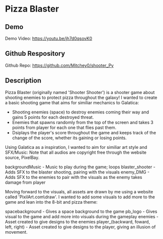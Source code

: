 # Pizza Blaster

## Demo
Demo Video: https://youtu.be/jh7d0qsovK0

## Github Respository
Github Repo: https://github.com/Mitchey0/shooter_Py

## Description

Pizza Blaster (originally named 'Shooter Shooter') is a shooter game about shooting enemies to protect pizza throughout the galaxy!
I wanted to create a basic shooting game that aims for similiar mechanics to Galatica:
 - Shooting enemies (space) to destroy enemies coming their way and gains 5 points for each destroyed threat.
 - Enemies that spawns randomly from the top of the screen and takes 3 points from player for each one that flies past them.
 - Dsiplays the player's score throughout the game and keeps track of the change of the score, whether its gaining or losing points.

Using Galatica as a inspiration, I wanted to aim for similiar art style and SFX/Music: Note that all audios are copyright free
through the website source, PixelBay.

backgroundMusic - Music to play during the game; loops
blaster_shooter - Adds SFX to the blaster shooting, pairing with the visuals
enemy_DMG - Adds SFX to the enemies to pair with the visuals as the enemy takes damage from player

Moving forward to the visuals, all assets are drawn by me using a website called 'PixilArt.com\draw'. I wanted to add some visuals to add more to the game and lean into the 8-bit and pizza theme:

spacebackground - Gives a space background to the game
pb_logo - Gives visual to the game and add more into visuals during the gameplay
enemies - Asset created to give designs to the enemies
player_(backward, foward, left, right) - Asset created to give designs to the player, giving an illusion of movement.

